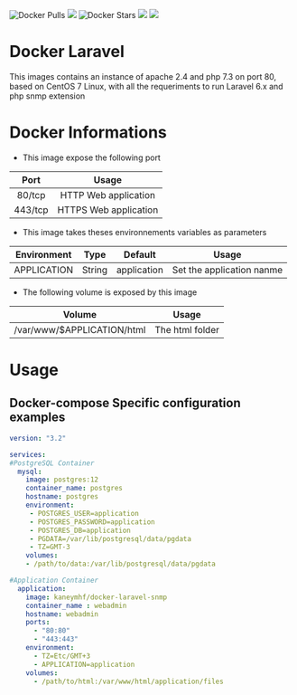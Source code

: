 ![Docker Pulls](https://img.shields.io/docker/pulls/kaneymhf/docker-laravel-snmp) [![](https://images.microbadger.com/badges/image/kaneymhf/docker-laravel-snmp.svg)](https://microbadger.com/images/kaneymhf/docker-laravel-snmp "Get your own image badge on microbadger.com") ![Docker Stars](https://img.shields.io/docker/stars/kaneymhf/docker-laravel-snmp) [![](https://images.microbadger.com/badges/version/kaneymhf/docker-laravel-snmp.svg)](https://microbadger.com/images/kaneymhf/docker-laravel-snmp "Get your own version badge on microbadger.com") [![](https://images.microbadger.com/badges/license/kaneymhf/docker-laravel-snmp.svg)](https://microbadger.com/images/kaneymhf/docker-laravel-snmp "Get your own license badge on microbadger.com")

# Docker Laravel

This images contains an instance of apache 2.4 and php 7.3 on port 80, based on CentOS 7 Linux, with all the requeriments to run Laravel 6.x and php snmp extension

# Docker Informations

* This image expose the following port

| Port | Usage |
|:----:|:-----:|
|  80/tcp  | HTTP Web application |
|  443/tcp  | HTTPS Web application |

* This image takes theses environnements variables as parameters

|  Environment |       Type       | Default |                        Usage                        |
|:------------:|:----------------:|:-------:|:---------------------------------------------------:|
|    APPLICATION   |      String      | application |                Set the application nanme               |

* The following volume is exposed by this image

|         Volume        |          Usage          |
|:---------------------:|:-----------------------:|
|  /var/www/$APPLICATION/html  |  The html folder  |

# Usage

## Docker-compose Specific configuration examples

```yml
version: "3.2"

services:
#PostgreSQL Container
  mysql:
    image: postgres:12
    container_name: postgres
    hostname: postgres
    environment:
     - POSTGRES_USER=application
     - POSTGRES_PASSWORD=application
     - POSTGRES_DB=application
     - PGDATA=/var/lib/postgresql/data/pgdata
     - TZ=GMT-3
    volumes:
    - /path/to/data:/var/lib/postgresql/data/pgdata

#Application Container
  application:
    image: kaneymhf/docker-laravel-snmp
    container_name : webadmin
    hostname: webadmin
    ports:
      - "80:80"
      - "443:443"
    environment:
      - TZ=Etc/GMT+3
      - APPLICATION=application
    volumes:
      - /path/to/html:/var/www/html/application/files
```